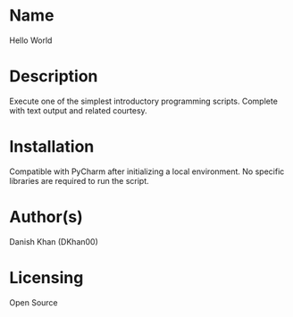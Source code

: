 # Name
Hello World
# Description
Execute one of the simplest introductory programming scripts. Complete with text output and related courtesy.
# Installation
Compatible with PyCharm after initializing a local environment. No specific libraries are required to run the script.
# Author(s)
Danish Khan (DKhan00)
# Licensing
Open Source
